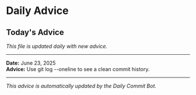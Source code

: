 # Daily Advice

## Today's Advice
*This file is updated daily with new advice.*

---

**Date:** June 23, 2025  
**Advice:** Use git log --oneline to see a clean commit history.

---

*This advice is automatically updated by the Daily Commit Bot.*
